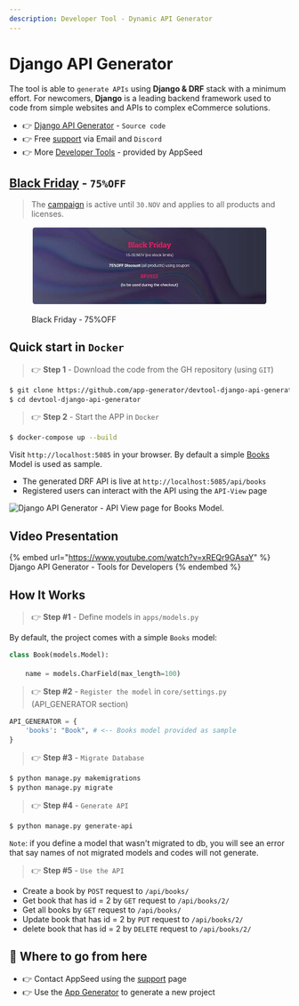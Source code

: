 ```yaml
---
description: Developer Tool - Dynamic API Generator
---
```


# Django API Generator

The tool is able to `generate APIs` using **Django & DRF** stack with a minimum effort. For newcomers, **Django** is a leading backend framework used to code from simple websites and APIs to complex eCommerce solutions.

- 👉 [Django API Generator](https://github.com/app-generator/devtool-django-api-generator) - `Source code`
- 👉 Free [support](https://appseed.us/support/) via Email and `Discord`
- 👉 More [Developer Tools](https://appseed.us/developer-tools/) - provided by AppSeed


## [Black Friday](https://appseed.us/discounts/) - `75%OFF`

> The [campaign](https://appseed.us/discounts/)  is active until `30.NOV` and applies to all products and licenses.

<figure><img src=".gitbook/assets/bf2022-banner-800px.jpg" alt="Discounts - 75% OFF (Black Friday Offer)"><figcaption><p>Black Friday - 75%OFF </p></figcaption></figure>


## Quick start in `Docker`

> 👉 **Step 1** - Download the code from the GH repository (using `GIT`) 

```bash
$ git clone https://github.com/app-generator/devtool-django-api-generator.git
$ cd devtool-django-api-generator
```

> 👉 **Step 2** - Start the APP in `Docker`

```bash
$ docker-compose up --build 
```

Visit `http://localhost:5085` in your browser. By default a simple [Books](./apps/models.py) Model is used as sample.  

- The generated DRF API is live at `http://localhost:5085/api/books`
- Registered users can interact with the API using the `API-View` page

![Django API Generator - API View page for Books Model.](https://user-images.githubusercontent.com/51070104/194476781-6476de62-191a-48e8-8730-344c2d63f9d0.png) 


## Video Presentation

{% embed url="https://www.youtube.com/watch?v=xREQr9GAsaY" %}
Django API Generator - Tools for Developers
{% endembed %}


## How It Works

> 👉 **Step #1** - Define models in `apps/models.py`

By default, the project comes with a simple `Books` model: 

```python
class Book(models.Model):

    name = models.CharField(max_length=100)
```

> 👉 **Step #2** -  `Register the model` in `core/settings.py` (API_GENERATOR section)

```python
API_GENERATOR = {
    'books': "Book", # <-- Books model provided as sample
}
```

> 👉 **Step #3** - `Migrate Database`

```bash
$ python manage.py makemigrations
$ python manage.py migrate
```

> 👉 **Step #4** - `Generate API` 

```bash
$ python manage.py generate-api
```

`Note`: if you define a model that wasn't migrated to db, you will see an error that say names of not migrated models and codes will not generate.

> 👉 **Step #5** - `Use the API` 

* Create a book by `POST` request to `/api/books/`
* Get book that has id = 2 by `GET` request to `/api/books/2/`
* Get all books by `GET` request to `/api/books/`
* Update book that has id = 2 by `PUT` request to `/api/books/2/`
* delete book that has id = 2 by `DELETE` request to `/api/books/2/`


## 🚀 Where to go from here

- 👉 Contact AppSeed using the [support](https://appseed.us/support/) page
- 👉 Use the [App Generator](https://appseed.us/generator) to generate a new project
